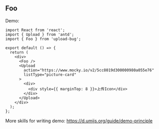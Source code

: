 ## Foo

Demo:

```tsx
import React from 'react';
import { Upload } from 'antd';
import { Foo } from 'upload-bug';

export default () => {
  return (
    <div>
      <Foo />
      <Upload
        action="https://www.mocky.io/v2/5cc8019d300000980a055e76"
        listType="picture-card"
      >
        <div>
          <div style={{ marginTop: 8 }}>上传Icon</div>
        </div>
      </Upload>
    </div>
  );
};
```

More skills for writing demo: https://d.umijs.org/guide/demo-principle
